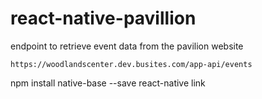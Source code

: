 # react-native-pavillion

 endpoint to retrieve event data from the pavilion website 

```https://woodlandscenter.dev.busites.com/app-api/events```


npm install native-base --save
react-native link